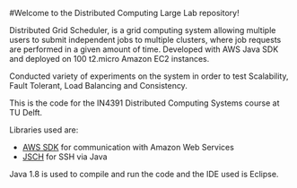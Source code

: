 #Welcome to the Distributed Computing Large Lab repository!

Distributed Grid Scheduler, is a grid computing system allowing multiple users to submit independent jobs to multiple clusters, where job requests are performed in a given amount of time. Developed with AWS Java SDK and deployed on 100 t2.micro Amazon EC2 instances. 

Conducted variety of experiments on the system in order to test Scalability, Fault Tolerant, Load Balancing and Consistency.

This is the code for the IN4391 Distributed Computing Systems course at TU Delft.

Libraries used are:

- [AWS SDK](https://aws.amazon.com/sdk-for-java/) for communication with Amazon Web Services
- [JSCH](http://www.jcraft.com/jsch/) for SSH via Java

Java 1.8 is used to compile and run the code and the IDE used is Eclipse.
